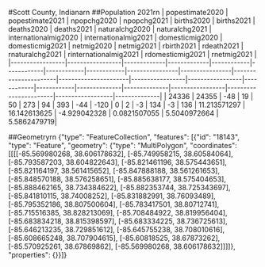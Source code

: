 #Scott County, Indianarn
##Population 2021rn
| popestimate2020 | popestimate2021 | npopchg2020 | npopchg2021 | births2020 | births2021 | deaths2020 | deaths2021 | naturalchg2020 | naturalchg2021 | internationalmig2020 | internationalmig2021 | domesticmig2020 | domesticmig2021 | netmig2020 | netmig2021 |  rbirth2021  |  rdeath2021  | rnaturalchg2021 | rinternationalmig2021 | rdomesticmig2021 | rnetmig2021  |
|-----------------|-----------------|-------------|-------------|------------|------------|------------|------------|----------------|----------------|----------------------|----------------------|-----------------|-----------------|------------|------------|--------------|--------------|-----------------|-----------------------|------------------|--------------|
| 24336           | 24355           | -48         | 19          | 50         | 273        | 94         | 393        | -44            | -120           | 0                    | 2                    | -3              | 134             | -3         | 136        | 11.213571297 | 16.142613625 | -4.929042328    | 0.0821507055          | 5.5040972664     | 5.5862479719|

##Geometryrn
{"type": "FeatureCollection", "features": [{"id": "18143", "type": "Feature", "geometry": {"type": "MultiPolygon", "coordinates": [[[[-85.569980268, 38.606178632], [-85.749958215, 38.60584064], [-85.793587203, 38.604822643], [-85.821461196, 38.575443651], [-85.821164197, 38.561415652], [-85.847888188, 38.561261653], [-85.848570188, 38.576258651], [-85.885638177, 38.575404653], [-85.888462165, 38.734384622], [-85.882353744, 38.725343697], [-85.841810115, 38.74008252], [-85.831882991, 38.76093489], [-85.795352186, 38.807500604], [-85.783417501, 38.80712741], [-85.715516385, 38.828213069], [-85.708484922, 38.819956404], [-85.683834218, 38.815398597], [-85.683334225, 38.736725613], [-85.646213235, 38.729851612], [-85.645755238, 38.708010616], [-85.608665248, 38.707904615], [-85.60818525, 38.67873262], [-85.570925261, 38.67869862], [-85.569980268, 38.606178632]]]]}, "properties": {}}]}
